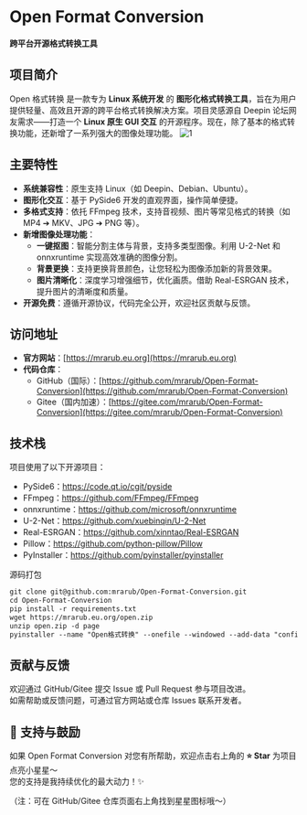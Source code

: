 # Open Format Conversion

**跨平台开源格式转换工具**

## 项目简介

Open 格式转换 是一款专为 **Linux 系统开发** 的 **图形化格式转换工具**，旨在为用户提供轻量、高效且开源的跨平台格式转换解决方案。项目灵感源自 Deepin 论坛网友需求——打造一个 **Linux 原生 GUI 交互** 的开源程序。现在，除了基本的格式转换功能，还新增了一系列强大的图像处理功能。
![1](https://github.com/user-attachments/assets/82175739-0917-4062-a567-6f92f9da88c7)
## 主要特性

- **系统兼容性**：原生支持 Linux（如 Deepin、Debian、Ubuntu）。
- **图形化交互**：基于 PySide6 开发的直观界面，操作简单便捷。
- **多格式支持**：依托 FFmpeg 技术，支持音视频、图片等常见格式的转换（如 MP4 ➔ MKV、JPG ➔ PNG 等）。
- **新增图像处理功能**：
  - **一键抠图**：智能分割主体与背景，支持多类型图像。利用 U-2-Net 和 onnxruntime 实现高效准确的图像分割。
  - **背景更换**：支持更换背景颜色，让您轻松为图像添加新的背景效果。
  - **图片清晰化**：深度学习增强细节，优化画质。借助 Real-ESRGAN 技术，提升图片的清晰度和质量。
- **开源免费**：遵循开源协议，代码完全公开，欢迎社区贡献与反馈。

## 访问地址

- **官方网站**：[https://mrarub.eu.org](https://mrarub.eu.org)
- **代码仓库**：
  - GitHub（国际）：[https://github.com/mrarub/Open-Format-Conversion](https://github.com/mrarub/Open-Format-Conversion)
  - Gitee（国内加速）：[https://gitee.com/mrarub/Open-Format-Conversion](https://gitee.com/mrarub/Open-Format-Conversion)

## 技术栈

项目使用了以下开源项目：

- PySide6：https://code.qt.io/cgit/pyside
- FFmpeg：https://github.com/FFmpeg/FFmpeg
- onnxruntime：https://github.com/microsoft/onnxruntime
- U-2-Net：https://github.com/xuebinqin/U-2-Net
- Real-ESRGAN：https://github.com/xinntao/Real-ESRGAN
- Pillow：https://github.com/python-pillow/Pillow
- PyInstaller：https://github.com/pyinstaller/pyinstaller

源码打包
```txt
git clone git@github.com:mrarub/Open-Format-Conversion.git
cd Open-Format-Conversion
pip install -r requirements.txt
wget https://mrarub.eu.org/open.zip
unzip open.zip -d page
pyinstaller --name "Open格式转换" --onefile --windowed --add-data "config:config" --add-data "page/*:page" --add-data "page/**/*:page" main.py
```
## 贡献与反馈

欢迎通过 GitHub/Gitee 提交 Issue 或 Pull Request 参与项目改进。  
如需帮助或反馈问题，可通过官方网站或仓库 Issues 联系开发者。

## 🌟 支持与鼓励

如果 Open Format Conversion 对您有所帮助，欢迎点击右上角的  **⭐ Star** 为项目点亮小星星～  
您的支持是我持续优化的最大动力！✨

（注：可在 GitHub/Gitee 仓库页面右上角找到星星图标哦～）
